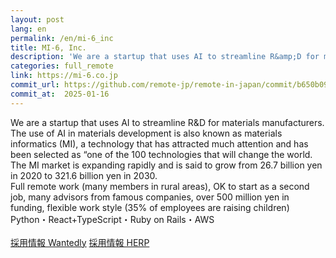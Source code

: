 ```yaml
---
layout: post
lang: en
permalink: /en/mi-6_inc
title: MI-6, Inc.
description: 'We are a startup that uses AI to streamline R&amp;D for materials manufacturers. The use of AI in materials development is also known as materials informatics (MI), a technology that has attracted much attention and has been selected as “one of the 100 technologies that will change the world. The MI market is expanding rapidly and is said to grow from 26.7 billion yen in 2020 to 321.6 billion yen in 2030. Full remote work (many members in rural areas), OK to start as a second job, many advisors from famous companies, over 500 million yen in funding, flexible work style (35% of employees are raising children) Python・React+TypeScript・Ruby on Rails・AWS  採用情報 Wantedly 採用情報 HERP'
categories: full_remote
link: https://mi-6.co.jp
commit_url: https://github.com/remote-jp/remote-in-japan/commit/b650b0994970e1784f9df7f676d17574b0470674
commit_at:  2025-01-16
---
```


<p>We are a startup that uses AI to streamline R&D for materials manufacturers. The use of AI in materials development is also known as materials informatics (MI), a technology that has attracted much attention and has been selected as “one of the 100 technologies that will change the world. The MI market is expanding rapidly and is said to grow from 26.7 billion yen in 2020 to 321.6 billion yen in 2030.<br />Full remote work (many members in rural areas), OK to start as a second job, many advisors from famous companies, over 500 million yen in funding, flexible work style (35% of employees are raising children)<br />Python・React+TypeScript・Ruby on Rails・AWS<br /><br /><a href="https://www.wantedly.com/projects/451694">採用情報 Wantedly</a> <a href="https://herp.careers/ref/8AbebjL2lpSRL7JXKGA5idAaGpwoAzhRx4WkPA2Xs17MnP52g7FELAElajDnsKAr7XDDdNuG22NNnOr5Sa53ZKENGwivQgkb2qQ">採用情報 HERP</a></p>
